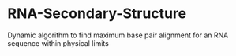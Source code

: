 # RNA-Secondary-Structure
Dynamic algorithm to find maximum base pair alignment for an RNA sequence within physical limits
